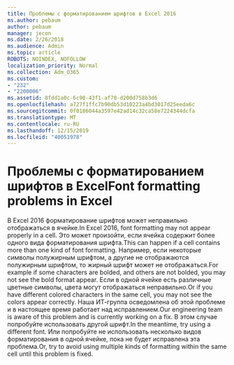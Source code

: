 ```yaml
---
title: Проблемы с форматированием шрифтов в Excel 2016
ms.author: pebaum
author: pebaum
manager: jecon
ms.date: 2/26/2018
ms.audience: Admin
ms.topic: article
ROBOTS: NOINDEX, NOFOLLOW
localization_priority: Normal
ms.collection: Adm_O365
ms.custom:
- "232"
- "2200006"
ms.assetid: 8fdd1a0c-6c90-43f1-af70-d200d758b3d6
ms.openlocfilehash: a727f1ffc7b90db53d10223a4bd3017d25eeda6c
ms.sourcegitcommit: 0f0186044a3597e42ad14c32ca58e7224344dcfa
ms.translationtype: MT
ms.contentlocale: ru-RU
ms.lasthandoff: 12/15/2019
ms.locfileid: "40051978"
---
```

# <a name="font-formatting-problems-in-excel"></a><span data-ttu-id="31ea8-102">Проблемы с форматированием шрифтов в Excel</span><span class="sxs-lookup"><span data-stu-id="31ea8-102">Font formatting problems in Excel</span></span>

<span data-ttu-id="31ea8-103">В Excel 2016 форматирование шрифтов может неправильно отображаться в ячейке.</span><span class="sxs-lookup"><span data-stu-id="31ea8-103">In Excel 2016, font formatting may not appear properly in a cell.</span></span> <span data-ttu-id="31ea8-104">Это может произойти, если ячейка содержит более одного вида форматирования шрифта.</span><span class="sxs-lookup"><span data-stu-id="31ea8-104">This can happen if a cell contains more than one kind of font formatting.</span></span> <span data-ttu-id="31ea8-105">Например, если некоторые символы полужирным шрифтом, а другие не отображаются полужирным шрифтом, то жирный шрифт может не отображаться.</span><span class="sxs-lookup"><span data-stu-id="31ea8-105">For example if some characters are bolded, and others are not bolded, you may not see the bold format appear.</span></span> <span data-ttu-id="31ea8-106">Если в одной ячейке есть различные цветные символы, цвета могут отображаться неправильно.</span><span class="sxs-lookup"><span data-stu-id="31ea8-106">Or if you have different colored characters in the same cell, you may not see the colors appear correctly.</span></span> <span data-ttu-id="31ea8-107">Наша ИТ-группа осведомлена об этой проблеме и в настоящее время работает над исправлением.</span><span class="sxs-lookup"><span data-stu-id="31ea8-107">Our engineering team is aware of this problem and is currently working on a fix.</span></span> <span data-ttu-id="31ea8-108">В этом случае попробуйте использовать другой шрифт.</span><span class="sxs-lookup"><span data-stu-id="31ea8-108">In the meantime, try using a different font.</span></span> <span data-ttu-id="31ea8-109">Или попробуйте не использовать несколько видов форматирования в одной ячейке, пока не будет исправлена эта проблема.</span><span class="sxs-lookup"><span data-stu-id="31ea8-109">Or, try to avoid using multiple kinds of formatting within the same cell until this problem is fixed.</span></span>
  